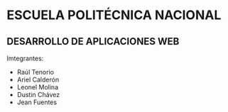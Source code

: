 # ESCUELA POLITÉCNICA NACIONAL
## DESARROLLO DE APLICACIONES WEB
Imtegrantes:
- Raúl Tenorio
- Ariel Calderón
- Leonel Molina
- Dustin Chávez
- Jean Fuentes
